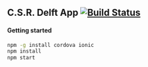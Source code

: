 ## C.S.R. Delft App [![Build Status](https://travis-ci.com/Manduro/onontdekt.svg?token=hm6pqBAe64WRedHrZM5w&branch=master)](https://travis-ci.com/Manduro/onontdekt)

#### Getting started

```bash
npm -g install cordova ionic
npm install
npm start
```

